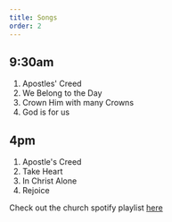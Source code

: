 ```yaml
---
title: Songs
order: 2
---
```


## 9:30am 
1. Apostles' Creed
2. We Belong to the Day 
3. Crown Him with many Crowns
4. God is for us 

## 4pm 
1. Apostle's Creed
2. Take Heart 
3. In Christ Alone 
4. Rejoice
   
Check out the church spotify playlist [here](https://open.spotify.com/playlist/3gh0ZKXkJBDbNEnZqJJDXj?si=0908aa3f87544643)
